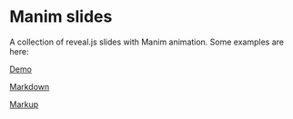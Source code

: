 Manim slides
================

A collection of reveal.js slides with Manim animation. Some examples are here:

[Demo](/test.html)

[Markdown](/test_md.html)

[Markup](/test_mu.html)